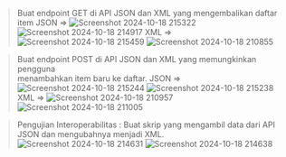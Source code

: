 >Buat	endpoint	GET	di	API	JSON	dan	XML	yang	mengembalikan	daftar	item
JSON =>
>![Screenshot 2024-10-18 215322](https://github.com/user-attachments/assets/0b2ecac1-5e44-4284-8e1a-b5d73b76cebb)
![Screenshot 2024-10-18 214917](https://github.com/user-attachments/assets/4412f18f-afca-490f-97eb-686e7a605ca5)
XML =>
>![Screenshot 2024-10-18 215459](https://github.com/user-attachments/assets/6e2e6be4-73c9-449c-bcfb-218f46169b11)
![Screenshot 2024-10-18 210855](https://github.com/user-attachments/assets/1a876235-4531-45a4-aa2a-b2b3cd938960)

>Buat	endpoint	POST	di	API	JSON	dan	XML	yang	memungkinkan	pengguna	
menambahkan	item	baru	ke	daftar.
JSON =>
>![Screenshot 2024-10-18 215244](https://github.com/user-attachments/assets/4c951c70-6274-45f6-bb55-e963031bd316)
![Screenshot 2024-10-18 215238](https://github.com/user-attachments/assets/71694a68-c627-4fc5-a192-50ff043c3ec8)
XML =>
>![Screenshot 2024-10-18 210957](https://github.com/user-attachments/assets/215c1521-3e77-42b7-8319-16118c2cd50e)
![Screenshot 2024-10-18 211005](https://github.com/user-attachments/assets/eb7693dc-78c9-4ecc-a8a6-970494882179)

>Pengujian	Interoperabilitas	:	Buat	skrip	yang	mengambil	data	dari	API	JSON	dan	
mengubahnya	menjadi	XML.
![Screenshot 2024-10-18 214631](https://github.com/user-attachments/assets/25cf4aba-03cd-4acd-8577-c64c57dfcc18)
![Screenshot 2024-10-18 214638](https://github.com/user-attachments/assets/713f2458-1191-4794-8ca9-6fef5bdf5695)









